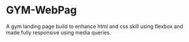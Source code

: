 # GYM-WebPag
A gym landing page build to enhance html and css skill using flexbox and made fully responsive using media queries.
